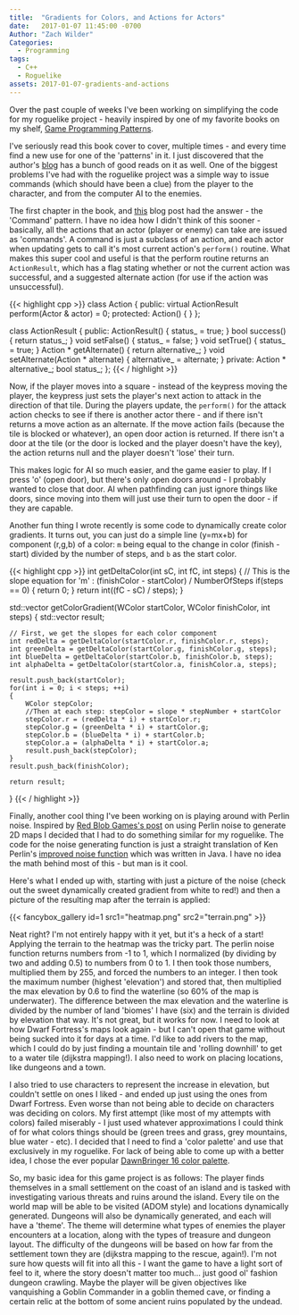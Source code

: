 ```yaml
---
title:  "Gradients for Colors, and Actions for Actors"
date:   2017-01-07 11:45:00 -0700
Author: "Zach Wilder"
Categories:
  - Programming
tags:
  - C++
  - Roguelike
assets: 2017-01-07-gradients-and-actions
---
```


Over the past couple of weeks I've been working on simplifying the code for my roguelike project - heavily inspired by one of my favorite books on my shelf,
[Game Programming Patterns](http://gameprogrammingpatterns.com).

I've seriously read this book cover to cover, multiple times - and every time find a new use for one of the 'patterns' in it. I just discovered that the
author's [blog](http://journal.stuffwithstuff.com/) has a bunch of good reads on it as well. One of the biggest problems I've had with the roguelike project was a simple way to issue commands 
(which should have been a clue) from the player to the character, and from the computer AI to the enemies.

The first chapter in the book, and [this](http://journal.stuffwithstuff.com/2014/07/15/a-turn-based-game-loop/) blog post had the answer - the 'Command' pattern. I have no idea how I didn't think of this sooner - basically,
all the actions that an actor (player or enemy) can take are issued as 'commands'. A command is just a subclass of an action, and each actor when updating 
gets to call it's most current action's `perform()` routine. What makes this super cool and useful is that the perform routine returns an `ActionResult`, which
has a flag stating whether or not the current action was successful, and a suggested alternate action (for use if the action was unsuccessful). 

{{< highlight cpp  >}}
class Action 
{
public:
    virtual ActionResult perform(Actor & actor) = 0;
protected:
    Action() { }
};

class ActionResult
{
public:
    ActionResult() { status_ = true; }
    bool success() { return status_; }
    void setFalse() { status_ = false; }
    void setTrue() { status_ = true; }
    Action * getAlternate() { return alternative_; }
    void setAlternate(Action * alternate) { alternative_ = alternate; }
private:
    Action * alternative_;
    bool status_;
};
{{< / highlight >}}

Now, if the player moves into a square - instead of the keypress moving the player, the keypress just sets the player's next action to attack in the direction of that tile.
During the players update, the `perform()` for the attack action checks to see if there is another actor there - and if there isn't returns a move action as an alternate. If
the move action fails (because the tile is blocked or whatever), an open door action is returned. If there isn't a door at the tile (or the door is locked and the player doesn't have the key),
the action returns null and the player doesn't 'lose' their turn.

This makes logic for AI so much easier, and the game easier to play. If I press 'o' (open door), but there's only open doors around - I probably wanted to close that door. AI when pathfinding can just ignore things like doors,
since moving into them will just use their turn to open the door - if they are capable.

Another fun thing I wrote recently is some code to dynamically create color gradients. It turns out, you can just do a simple line (y=mx+b) for component (r,g,b) of a color: `m` being equal to the change in color (finish - start) divided by the number
of steps, and `b` as the start color.

{{< highlight cpp  >}}
int getDeltaColor(int sC, int fC, int steps)
{
    // This is the slope equation for 'm' : (finishColor - startColor) / NumberOfSteps
	if(steps == 0)
	{
		return 0;
	} 
	return int((fC - sC) / steps);
}

std::vector<WColor> getColorGradient(WColor startColor, WColor finishColor, int steps)
{
	std::vector<WColor> result;

    // First, we get the slopes for each color component
	int redDelta = getDeltaColor(startColor.r, finishColor.r, steps);
	int greenDelta = getDeltaColor(startColor.g, finishColor.g, steps);
	int blueDelta = getDeltaColor(startColor.b, finishColor.b, steps);
	int alphaDelta = getDeltaColor(startColor.a, finishColor.a, steps);

	result.push_back(startColor);
	for(int i = 0; i < steps; ++i)
	{
		WColor stepColor;
        //Then at each step: stepColor = slope * stepNumber + startColor
		stepColor.r = (redDelta * i) + startColor.r;
		stepColor.g = (greenDelta * i) + startColor.g;
		stepColor.b = (blueDelta * i) + startColor.b;
		stepColor.a = (alphaDelta * i) + startColor.a;
		result.push_back(stepColor);
	}
	result.push_back(finishColor);

	return result;
}
{{< / highlight >}}

Finally, another cool thing I've been working on is playing around with Perlin noise. Inspired by [Red Blob Games's post](http://www.redblobgames.com/maps/terrain-from-noise/) on using Perlin noise to generate 2D maps I decided that I had to do something similar for my roguelike.
The code for the noise generating function is just a straight translation of Ken Perlin's [improved noise function](http://mrl.nyu.edu/~perlin/noise) which was written in Java. I have no idea the math behind most of this - but 
man is it cool.

Here's what I ended up with, starting with just a picture of the noise (check out the sweet dynamically created gradient from white to red!) and then a picture of the resulting map after the terrain is applied:

{{< fancybox_gallery
id=1
src1="heatmap.png" 
src2="terrain.png" >}}

Neat right? I'm not entirely happy with it yet, but it's a heck of a start! Applying the terrain to the heatmap was the tricky part. The perlin noise function returns numbers from -1 to 1, which I normalized (by dividing by two
and adding 0.5) to numbers from 0 to 1. I then took those numbers, multiplied them by 255, and forced the numbers to an integer. I then took the maximum number (highest 'elevation') and stored that, then multiplied the max elevation by 0.6 to find the waterline (so 60% of the map is underwater).
The difference between the max elevation and the waterline is divided by the number of land 'biomes' I have (six) and the terrain is divided by elevation that way. It's not great, but it works for now. I need to look at how
Dwarf Fortress's maps look again - but I can't open that game without being sucked into it for days at a time. I'd like to add rivers to the map, which I could do by just finding a mountain tile and 'rolling downhill' to get to
a water tile (dijkstra mapping!). I also need to work on placing locations, like dungeons and a town. 

I also tried to use characters to represent the increase in elevation, but couldn't settle on ones I liked - and ended up just using the ones from Dwarf Fortress. Even worse than not being able to decide on characters was
deciding on colors. My first attempt (like most of my attempts with colors) failed miserably - I just used whatever approximations I could think of for what colors things should be (green trees and grass,
 grey mountains, blue water - etc). I decided that I need to find a 'color palette' and use that exclusively in my roguelike. For lack of being able to come up with a better idea, I chose the ever popular [DawnBringer 16 color
palette](http://pixeljoint.com/forum/forum_posts.asp?TID=12795).

So, my basic idea for this game project is as follows: The player finds themselves in a small settlement on the coast of an island and is tasked with investigating various threats and ruins around the island. Every tile on the world
map will be able to be visited (ADOM style) and locations dynamically generated. Dungeons will also be dynamically generated, and each will have a 'theme'. The theme will determine what types of enemies the player encounters at a
location, along with the types of treasure and dungeon layout. The difficulty of the dungeons will be based on how far from the settlement town they are (dijkstra mapping to the rescue, again!). I'm not sure how quests will
fit into all this - I want the game to have a light sort of feel to it, where the story doesn't matter too much... just good ol' fashion dungeon crawling. Maybe the player will be given objectives like
vanquishing a Goblin Commander in a goblin themed cave, or finding a certain relic at the bottom of some ancient ruins populated by the undead.

